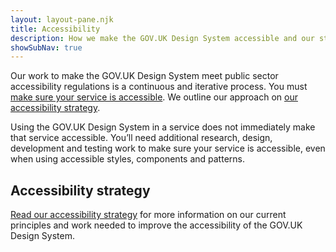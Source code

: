 ```yaml
---
layout: layout-pane.njk
title: Accessibility
description: How we make the GOV.UK Design System accessible and our strategy for improving its accessibility over time.
showSubNav: true
---
```


Our work to make the GOV.UK Design System meet public sector accessibility regulations is a continuous and iterative process. You must [make sure your service is accessible](https://www.gov.uk/guidance/accessibility-requirements-for-public-sector-websites-and-apps). We outline our approach on [our accessibility strategy](/accessibility/accessibility-strategy/).

Using the GOV.UK Design System in a service does not immediately make that service accessible. You’ll need additional research, design, development and testing work to make sure your service is accessible, even when using accessible styles, components and patterns.

## Accessibility strategy

[Read our accessibility strategy](/accessibility/accessibility-strategy/) for more information on our current principles and work needed to improve the accessibility of the GOV.UK Design System.
